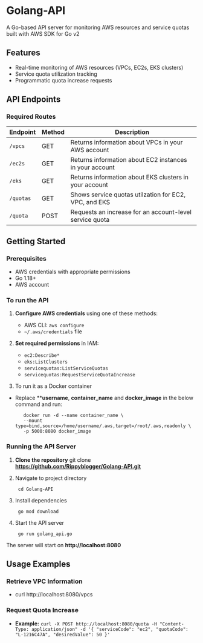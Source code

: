 # Golang-API

A Go-based API server for monitoring AWS resources and service quotas built with AWS SDK for Go v2

## Features
- Real-time monitoring of AWS resources (VPCs, EC2s, EKS clusters)
- Service quota utilization tracking
- Programmatic quota increase requests

## API Endpoints

### Required Routes
| Endpoint | Method | Description |
|----------|--------|-------------|
| `/vpcs` | GET | Returns information about VPCs in your AWS account |
| `/ec2s` | GET | Returns information about EC2 instances in your account |
| `/eks` | GET | Returns information about EKS clusters in your account |
| `/quotas` | GET | Shows service quotas utilzation for EC2, VPC, and EKS |
| `/quota` | POST | Requests an increase for an account-level service quota |

## Getting Started

### Prerequisites
- AWS credentials with appropriate permissions
- Go 1.18+
- AWS account

### To run the API

1. **Configure AWS credentials** using one of these methods:
   - AWS CLI: `aws configure`
   - `~/.aws/credentials` file

2. **Set required permissions** in IAM:
   - `ec2:Describe*`
   - `eks:ListClusters`
   - `servicequotas:ListServiceQuotas`
   - `servicequotas:RequestServiceQuotaIncrease`

3. To run it as a Docker container

- Replace ****username**, **container_name** and **docker_image** in the below command and run:

         docker run -d --name container_name \
         --mount type=bind,source=/home/username/.aws,target=/root/.aws,readonly \
         -p 5000:8080 docker_image

### Running the API Server

1. **Clone the repository**
git clone **https://github.com/Rippyblogger/Golang-API.git**

2. Navigate to project directory

        cd Golang-API

3. Install dependencies

        go mod download

4. Start the API server

        go run golang_api.go

The server will start on **http://localhost:8080**


## Usage Examples

### Retrieve VPC Information
- curl http://localhost:8080/vpcs


### Request Quota Increase

- **Example:** `curl -X POST http://localhost:8080/quota
-H "Content-Type: application/json"
-d '{
"serviceCode": "ec2",
"quotaCode": "L-1216C47A",
"desiredValue": 50
}'`
